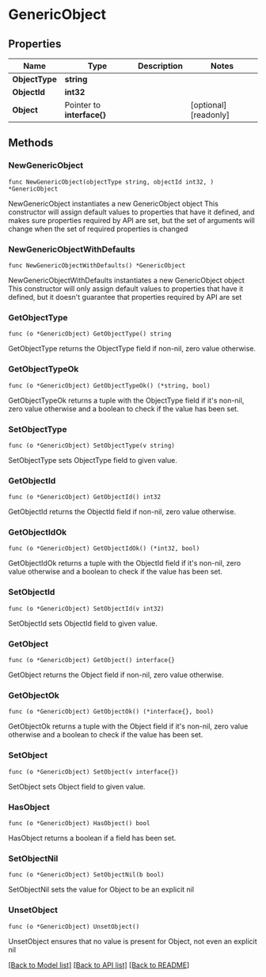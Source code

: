 # GenericObject

## Properties

Name | Type | Description | Notes
------------ | ------------- | ------------- | -------------
**ObjectType** | **string** |  | 
**ObjectId** | **int32** |  | 
**Object** | Pointer to **interface{}** |  | [optional] [readonly] 

## Methods

### NewGenericObject

`func NewGenericObject(objectType string, objectId int32, ) *GenericObject`

NewGenericObject instantiates a new GenericObject object
This constructor will assign default values to properties that have it defined,
and makes sure properties required by API are set, but the set of arguments
will change when the set of required properties is changed

### NewGenericObjectWithDefaults

`func NewGenericObjectWithDefaults() *GenericObject`

NewGenericObjectWithDefaults instantiates a new GenericObject object
This constructor will only assign default values to properties that have it defined,
but it doesn't guarantee that properties required by API are set

### GetObjectType

`func (o *GenericObject) GetObjectType() string`

GetObjectType returns the ObjectType field if non-nil, zero value otherwise.

### GetObjectTypeOk

`func (o *GenericObject) GetObjectTypeOk() (*string, bool)`

GetObjectTypeOk returns a tuple with the ObjectType field if it's non-nil, zero value otherwise
and a boolean to check if the value has been set.

### SetObjectType

`func (o *GenericObject) SetObjectType(v string)`

SetObjectType sets ObjectType field to given value.


### GetObjectId

`func (o *GenericObject) GetObjectId() int32`

GetObjectId returns the ObjectId field if non-nil, zero value otherwise.

### GetObjectIdOk

`func (o *GenericObject) GetObjectIdOk() (*int32, bool)`

GetObjectIdOk returns a tuple with the ObjectId field if it's non-nil, zero value otherwise
and a boolean to check if the value has been set.

### SetObjectId

`func (o *GenericObject) SetObjectId(v int32)`

SetObjectId sets ObjectId field to given value.


### GetObject

`func (o *GenericObject) GetObject() interface{}`

GetObject returns the Object field if non-nil, zero value otherwise.

### GetObjectOk

`func (o *GenericObject) GetObjectOk() (*interface{}, bool)`

GetObjectOk returns a tuple with the Object field if it's non-nil, zero value otherwise
and a boolean to check if the value has been set.

### SetObject

`func (o *GenericObject) SetObject(v interface{})`

SetObject sets Object field to given value.

### HasObject

`func (o *GenericObject) HasObject() bool`

HasObject returns a boolean if a field has been set.

### SetObjectNil

`func (o *GenericObject) SetObjectNil(b bool)`

 SetObjectNil sets the value for Object to be an explicit nil

### UnsetObject
`func (o *GenericObject) UnsetObject()`

UnsetObject ensures that no value is present for Object, not even an explicit nil

[[Back to Model list]](../README.md#documentation-for-models) [[Back to API list]](../README.md#documentation-for-api-endpoints) [[Back to README]](../README.md)


